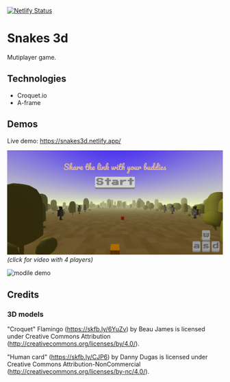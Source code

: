 [![Netlify Status](https://api.netlify.com/api/v1/badges/0b40369d-90aa-4cac-b046-42b49c55f105/deploy-status)](https://app.netlify.com/sites/elegant-brown-ddcdee/deploys)

# Snakes 3d

Mutiplayer game.

## Technologies

- Croquet.io
- A-frame

## Demos

Live demo: https://snakes3d.netlify.app/

[![Desktop demo](https://github.com/libasoles/croquet-snakes-3d-multiplayer/blob/main/snapshot.png)](https://streamable.com/oa4grd)
_(click for video with 4 players)_

![modile demo](https://github.com/libasoles/croquet-snakes-3d-multiplayer/blob/main/demoMobile.gif)

## Credits

### 3D models

"Croquet" Flamingo (https://skfb.ly/6YuZv) by Beau James is licensed under Creative Commons Attribution (http://creativecommons.org/licenses/by/4.0/).

"Human card" (https://skfb.ly/CJP6) by Danny Dugas is licensed under Creative Commons Attribution-NonCommercial (http://creativecommons.org/licenses/by-nc/4.0/).
